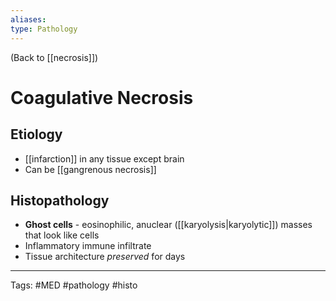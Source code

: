 ```yaml
---
aliases: 
type: Pathology
---
```


(Back to [[necrosis]])

# Coagulative Necrosis

## Etiology
- [[infarction]] in any tissue except brain
- Can be [[gangrenous necrosis]]
## Histopathology 
- **Ghost cells** - eosinophilic, anuclear ([[karyolysis|karyolytic]]) masses that look like cells
- Inflammatory immune infiltrate
- Tissue architecture _preserved_ for days

---
Tags: #MED #pathology #histo